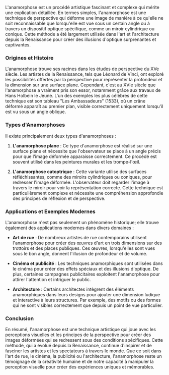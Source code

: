 L'anamorphose est un procédé artistique fascinant et complexe qui mérite une explication détaillée. En termes simples, l'anamorphose est une technique de perspective qui déforme une image de manière à ce qu'elle ne soit reconnaissable que lorsqu'elle est vue sous un certain angle ou à travers un dispositif optique spécifique, comme un miroir cylindrique ou conique. Cette méthode a été largement utilisée dans l'art et l'architecture depuis la Renaissance pour créer des illusions d'optique surprenantes et captivantes.

### Origines et Histoire

L'anamorphose trouve ses racines dans les études de perspective du XVe siècle. Les artistes de la Renaissance, tels que Léonard de Vinci, ont exploré les possibilités offertes par la perspective pour représenter la profondeur et la dimension sur une surface plane. Cependant, c'est au XVIe siècle que l'anamorphose a vraiment pris son essor, notamment grâce aux travaux de Hans Holbein le Jeune. L'un des exemples les plus célèbres de cette technique est son tableau "Les Ambassadeurs" (1533), où un crâne déformé apparaît au premier plan, visible correctement uniquement lorsqu'il est vu sous un angle oblique.

### Types d'Anamorphoses

Il existe principalement deux types d'anamorphoses :

1. **L'anamorphose plane** : Ce type d'anamorphose est réalisé sur une surface plane et nécessite que l'observateur se place à un angle précis pour que l'image déformée apparaisse correctement. Ce procédé est souvent utilisé dans les peintures murales et les trompe-l'œil.

2. **L'anamorphose catoptrique** : Cette variante utilise des surfaces réfléchissantes, comme des miroirs cylindriques ou coniques, pour redresser l'image déformée. L'observateur doit regarder l'image à travers le miroir pour voir la représentation correcte. Cette technique est particulièrement complexe et nécessite une compréhension approfondie des principes de réflexion et de perspective.

### Applications et Exemples Modernes

L'anamorphose n'est pas seulement un phénomène historique; elle trouve également des applications modernes dans divers domaines :

- **Art de rue** : De nombreux artistes de rue contemporains utilisent l'anamorphose pour créer des œuvres d'art en trois dimensions sur des trottoirs et des places publiques. Ces œuvres, lorsqu'elles sont vues sous le bon angle, donnent l'illusion de profondeur et de volume.

- **Cinéma et publicité** : Les techniques anamorphiques sont utilisées dans le cinéma pour créer des effets spéciaux et des illusions d'optique. De plus, certaines campagnes publicitaires exploitent l'anamorphose pour attirer l'attention et intriguer le public.

- **Architecture** : Certains architectes intègrent des éléments anamorphiques dans leurs designs pour ajouter une dimension ludique et interactive à leurs structures. Par exemple, des motifs ou des formes qui ne sont visibles correctement que depuis un point de vue particulier.

### Conclusion

En résumé, l'anamorphose est une technique artistique qui joue avec les perceptions visuelles et les principes de la perspective pour créer des images déformées qui se redressent sous des conditions spécifiques. Cette méthode, qui a évolué depuis la Renaissance, continue d'inspirer et de fasciner les artistes et les spectateurs à travers le monde. Que ce soit dans l'art de rue, le cinéma, la publicité ou l'architecture, l'anamorphose reste un témoignage de la créativité humaine et de notre capacité à manipuler la perception visuelle pour créer des expériences uniques et mémorables.